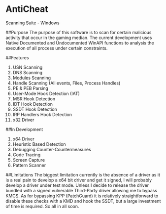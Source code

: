 # AntiCheat
Scanning Suite - Windows

##Purpose
The purpose of this software is to scan for certain malicious activity that occur in the gaming median. The current development uses Native Documented and Undocumented WinAPI functions to analysis the execution of all process under certain constraints.

##Features
1. USN Scanning 
2. DNS Scanning
3. Modules Scanning 
4. Handle Scanning (All events, Files, Process Handles)
5. PE & PEB Parsing
6. User-Mode Hook Detection (IAT)
7. MSR Hook Detection
8. IDT Hook Detection
9. SSDT Hook Detection
10. IRP Handlers Hook Detection
11. x32 Driver
 
##In Development
1. x64 Driver
2. Heuristic Based Detection
3. Debugging Counter-Countermeasures
4. Code Tracing
5. Screen Capture
6. Pattern Scanner

##Limitations
The biggest limitation currently is the absence of a driver as it is a real pain to develop a x64 bit driver and get it signed, I will probably develop a driver under test mode. Unless I decide to release the driver bundled with a signed vulnerable Third-Party driver allowing me to bypass KMCS. As for bypassing KPP (PatchGuard) it is relatively straightforward to disable these checks with a KMD and hook the SSDT, but a large investment of time is required. So all in all soon. 
